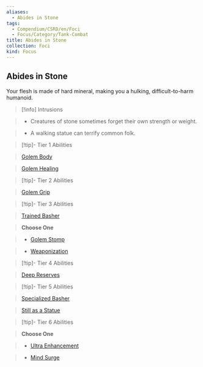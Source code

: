 ```yaml
---
aliases:
  - Abides in Stone
tags:
  - Compendium/CSRD/en/Foci
  - Focus/Category/Tank-Combat
title: Abides in Stone
collection: Foci
kind: Focus
---
```

## Abides in Stone    
Your flesh is made of hard mineral, making you a hulking, difficult-to-harm humanoid.    
  
>[!info] Intrusions    
>- Creatures of stone sometimes forget their own strength or weight.    
>- A walking statue can terrify common folk.    
  
  
>[!tip]- Tier 1 Abilities    
> [Golem Body](Golem-Body.md)    
> [Golem Healing](Golem-Healing.md)    
  
  
>[!tip]- Tier 2 Abilities    
> [Golem Grip](Golem-Grip.md)    
  
  
>[!tip]- Tier 3 Abilities    
> [Trained Basher](Trained-Basher.md)    
> **Choose One**    
>- [Golem Stomp](Golem-Stomp.md)    
>- [Weaponization](Weaponization.md)    
  
  
>[!tip]- Tier 4 Abilities    
> [Deep Reserves](Deep-Reserves.md)    
  
  
>[!tip]- Tier 5 Abilities    
> [Specialized Basher](Specialized-Basher.md)    
> [Still as a Statue](Still-As-a-Statue.md)    
  
  
>[!tip]- Tier 6 Abilities    
> **Choose One**    
>- [Ultra Enhancement](Ultra-Enhancement.md)    
>- [Mind Surge](Mind-Surge.md)